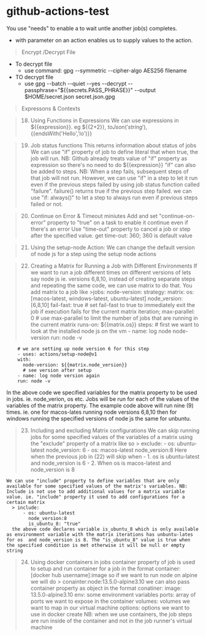 # github-actions-test

You use "needs" to enable a to wait untle another job(s) completes.
- with parameter on an action enables us to supply values to the action.

 
> Encrypt /Decrypt File
  - To decrypt file 
    - use command: gpg --symmetric --cipher-algo AES256 filename
  - TO decrypt file 
    - use gpg --batch --quiet --yes --decrypt --passphrase="${{secrets.PASS_PHRASE}}" --output $HOME/secret.json secret.json.gpg
    
> Expressons & Contexts
 
> 18. Using Functions in Expressions 
  We can use expressions in ${{expression}}. eg ${{2+2}}, ${{toJson('string')}},${{endsWith('Hello','lo')}}

> 19. Job status functions
  This returns information about status of jobs
  We can use "if" property of job to define literal that when true, the job will run. NB: Github already treats value of "if" property as expression so there's no need to do ${{expression}}
  "if" can also be added to steps. NB: When a step fails, subsequent steps of that job will not run. However, we can use "if" in a step to let it run even if the previous steps failed by using 
  job status function called "failure". failure() returns true if the previous step failed. we can use "if: always()" to let a step to always run even if previous steps failed or not.

>20. Continue on Error & Timeout miniutes
  Add and set "continue-on-error" property  to "true" on a task to enable it continue even if there's an error
  Use "time-out" property to cancel a job or step after the specified value. get time-out: 360; 360 is default value

>21. Using the setup-node Action:
  > We can change the default version of node js for a step using the setup node actions
  
>22. Creating a Matrix for Running a Job with Different Environments
  > If we want to run a job different times on different versions of lets say node js ie. versions 6,8,10, instead of creating separate steps and repeating the same code, we can use matrix to do that. You add matrix to a job like
    >jobs:
      node-version:
        strategy:
          matrix:
            os: [macos-latest, windows-latest, ubuntu-latest]
            node_version: [6,8,10]
          fail-fast: true # set fail-fast to true to immediately exit the job if execution fails for the current matrix iteration;
        max-parallel: 0  # use max-parallel to limit the number of jobs that are running in the current matrix
         runs-on: ${{matrix.os}}
      steps:
      # first we want to look at the installed node js on the vm
        - name: log node node-version
        run: node -v

        # we are setting up node version 6 for this step
        - uses: actions/setup-node@v1
        with:
          node-version: ${{matrix.node_version}}
          # see version after setup
        - name: log node version again
        run: node -v

  In the above code we specified variables for the matrix property to be used in jobs. ie. node_verion, os etc. Jobs will be run for each of the values of the variables of the matrix property. The example code above will run nine (9) times. ie. one for  macos-lates running node versions 6,8,10 then for windows running the specified versions of node js the same for unbuntu.

  > 23. Including and excluding Matrix configurations
     We can skip running  jobs for some specified values of the variables of a matrix using the "exclude" property of a matrix like so
      > exclude:
          - os: ubuntu-latest
            node_version: 6
          - os: macos-latest
            node_version:8
      Here when the previous job in (22) will skip when 
        - 1. os is ubuntu-latest and node_version is 6
        - 2. When os is macos-latest and node_version is 8

    We can use "include" property to define variables that are only available for some specified values of the matrix's variables. NB: Include is not use to add additional values for a matrix variable value. ie. "include" property it used to add configurations for a certain matrix
      > include: 
          - os: ubuntu-latest
            node_version:8
            is_ubuntu_8: "true"
      the above code declares variable is_ubuntu_8 which is only available as environment variable with the matrix iterations has unbuntu-lates for os  and node_version is 8. The "is_ubuntu_8" value is true when the specified condition is met otherwise it will be null or empty string
        
>24. Using docker containers in jobs
  >container property of job is used to setup and run container for a job in the format
    container:[docker hub username]:image
      so if we want to run node on alpine we will do
        > conainter:node:13.5.0-alpine3.10
  >we can also pass container property as object in the format
    conatiner:
      image: 13.5.0-alpine3.10
      env: some environment variables
      ports: array of ports we want to expose in the container
      volumes: volumes we want to map in our  virtual machine
      options: options we want to use in docker create
  NB: when we use containers, the job steps are run inside of the container and not in the job runner's virtual machine


        
        
